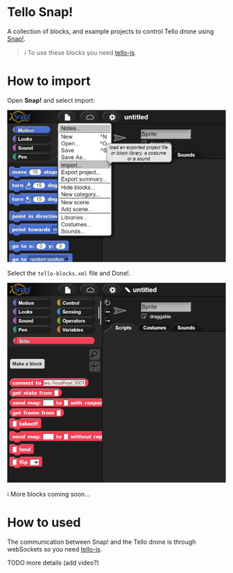 # Tello Snap!

A collection of blocks, and example projects to control Tello drone using [Snap!](https://snap.berkeley.edu/).

> ℹ️ To use these blocks you need [tello-js](https://github.com/harleylara/tello-js).

# How to import

Open **Snap!** and select import:

![Import Blocks](./assets/import.jpeg)

Select the `tello-blocks.xml` file and Done!.

![Import Blocks](./assets/imported.jpeg)

ℹ️ More blocks coming soon...

# How to used

The communication between Snap! and the Tello drone is through webSockets so you need [tello-js](https://github.com/harleylara/tello-js).

TODO more details (add video?)
